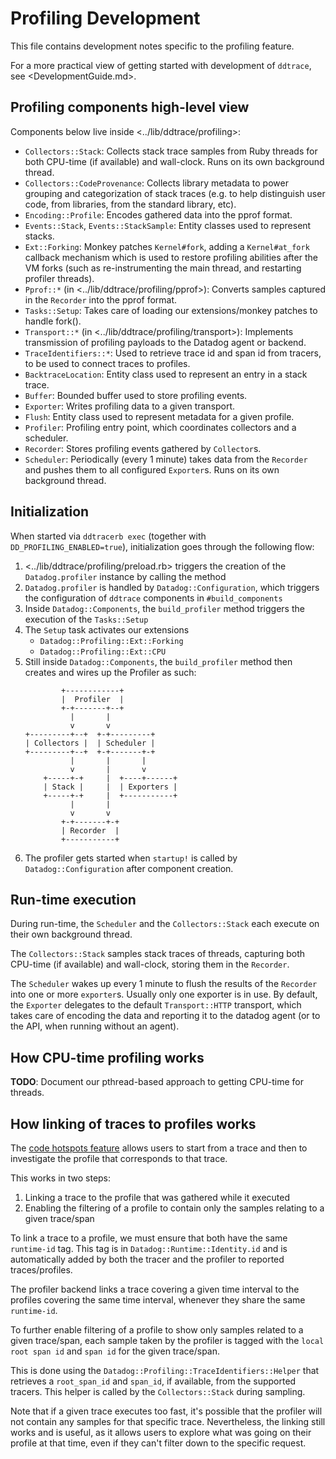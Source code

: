 # Profiling Development

This file contains development notes specific to the profiling feature.

For a more practical view of getting started with development of `ddtrace`, see <DevelopmentGuide.md>.

## Profiling components high-level view

Components below live inside <../lib/ddtrace/profiling>:

* `Collectors::Stack`: Collects stack trace samples from Ruby threads for both CPU-time (if available) and wall-clock.
  Runs on its own background thread.
* `Collectors::CodeProvenance`: Collects library metadata to power grouping and categorization of stack traces (e.g. to help distinguish user code, from libraries, from the standard library, etc).
* `Encoding::Profile`: Encodes gathered data into the pprof format.
* `Events::Stack`, `Events::StackSample`: Entity classes used to represent stacks.
* `Ext::Forking`: Monkey patches `Kernel#fork`, adding a `Kernel#at_fork` callback mechanism which is used to restore
  profiling abilities after the VM forks (such as re-instrumenting the main thread, and restarting profiler threads).
* `Pprof::*` (in <../lib/ddtrace/profiling/pprof>): Converts samples captured in the `Recorder` into the pprof format.
* `Tasks::Setup`: Takes care of loading our extensions/monkey patches to handle fork().
* `Transport::*` (in <../lib/ddtrace/profiling/transport>): Implements transmission of profiling payloads to the Datadog agent
  or backend.
* `TraceIdentifiers::*`: Used to retrieve trace id and span id from tracers, to be used to connect traces to profiles.
* `BacktraceLocation`: Entity class used to represent an entry in a stack trace.
* `Buffer`: Bounded buffer used to store profiling events.
* `Exporter`: Writes profiling data to a given transport.
* `Flush`: Entity class used to represent metadata for a given profile.
* `Profiler`: Profiling entry point, which coordinates collectors and a scheduler.
* `Recorder`: Stores profiling events gathered by `Collector`s.
* `Scheduler`: Periodically (every 1 minute) takes data from the `Recorder` and pushes them to all configured
  `Exporter`s. Runs on its own background thread.

## Initialization

When started via `ddtracerb exec` (together with `DD_PROFILING_ENABLED=true`), initialization goes through the following
flow:

1. <../lib/ddtrace/profiling/preload.rb> triggers the creation of the `Datadog.profiler` instance by calling the method
2. `Datadog.profiler` is handled by `Datadog::Configuration`, which triggers the configuration of `ddtrace` components
   in `#build_components`
3. Inside `Datadog::Components`, the `build_profiler` method triggers the execution of the `Tasks::Setup`
4. The `Setup` task activates our extensions
    * `Datadog::Profiling::Ext::Forking`
    * `Datadog::Profiling::Ext::CPU`
5. Still inside `Datadog::Components`, the `build_profiler` method then creates and wires up the Profiler as such:
    ```asciiflow
            +------------+
            |  Profiler  |
            +-+-------+--+
              |       |
              v       v
    +---------+--+  +-+---------+
    | Collectors |  | Scheduler |
    +---------+--+  +-+-------+-+
              |       |       |
              v       |       v
        +-----+-+     |  +----+------+
        | Stack |     |  | Exporters |
        +-----+-+     |  +-----------+
              |       |
              v       v
            +-+-------+-+
            | Recorder  |
            +-----------+
    ```
6. The profiler gets started when `startup!` is called by `Datadog::Configuration` after component creation.

## Run-time execution

During run-time, the `Scheduler` and the `Collectors::Stack` each execute on their own background thread.

The `Collectors::Stack` samples stack traces of threads, capturing both CPU-time (if available) and wall-clock, storing
them in the `Recorder`.

The `Scheduler` wakes up every 1 minute to flush the results of the `Recorder` into one or more `exporter`s.
Usually only one exporter is in use. By default, the `Exporter` delegates to the default `Transport::HTTP` transport, which
takes care of encoding the data and reporting it to the datadog agent (or to the API, when running without an agent).

## How CPU-time profiling works

**TODO**: Document our pthread-based approach to getting CPU-time for threads.

## How linking of traces to profiles works

The [code hotspots feature](https://docs.datadoghq.com/tracing/profiler/connect_traces_and_profiles) allows users to start
from a trace and then to investigate the profile that corresponds to that trace.

This works in two steps:
1. Linking a trace to the profile that was gathered while it executed
2. Enabling the filtering of a profile to contain only the samples relating to a given trace/span

To link a trace to a profile, we must ensure that both have the same `runtime-id` tag.
This tag is in `Datadog::Runtime::Identity.id` and is automatically added by both the tracer and the profiler to reported
traces/profiles.

The profiler backend links a trace covering a given time interval to the profiles covering the same time interval,
whenever they share the same `runtime-id`.

To further enable filtering of a profile to show only samples related to a given trace/span, each sample taken by the
profiler is tagged with the `local root span id` and `span id` for the given trace/span.

This is done using the `Datadog::Profiling::TraceIdentifiers::Helper` that retrieves a `root_span_id` and `span_id`, if
available, from the supported tracers. This helper is called by the `Collectors::Stack` during sampling.

Note that if a given trace executes too fast, it's possible that the profiler will not contain any samples for that
specific trace. Nevertheless, the linking still works and is useful, as it allows users to explore what was going on their
profile at that time, even if they can't filter down to the specific request.
